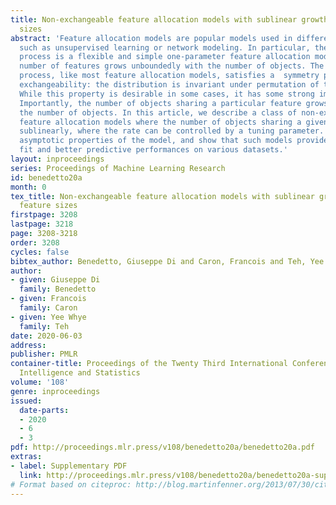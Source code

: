 ```yaml
---
title: Non-exchangeable feature allocation models with sublinear growth of the feature
  sizes
abstract: 'Feature allocation models are popular models used in different applications
  such as unsupervised learning or network modeling. In particular, the Indian buffet
  process is a flexible and simple one-parameter feature allocation model where the
  number of features grows unboundedly with the number of objects. The Indian buffet
  process, like most feature allocation models, satisfies a  symmetry property of
  exchangeability: the distribution is invariant under permutation of the objects.
  While this property is desirable in some cases, it has some strong implications.
  Importantly, the number of objects sharing a particular feature grows linearly with
  the number of objects. In this article, we describe a class of non-exchangeable
  feature allocation models where the number of objects sharing a given feature grows
  sublinearly, where the rate can be controlled by a tuning parameter. We derive the
  asymptotic properties of the model, and show that such models provides a better
  fit and better predictive performances on various datasets.'
layout: inproceedings
series: Proceedings of Machine Learning Research
id: benedetto20a
month: 0
tex_title: Non-exchangeable feature allocation models with sublinear growth of the
  feature sizes
firstpage: 3208
lastpage: 3218
page: 3208-3218
order: 3208
cycles: false
bibtex_author: Benedetto, Giuseppe Di and Caron, Francois and Teh, Yee Whye
author:
- given: Giuseppe Di
  family: Benedetto
- given: Francois
  family: Caron
- given: Yee Whye
  family: Teh
date: 2020-06-03
address: 
publisher: PMLR
container-title: Proceedings of the Twenty Third International Conference on Artificial
  Intelligence and Statistics
volume: '108'
genre: inproceedings
issued:
  date-parts:
  - 2020
  - 6
  - 3
pdf: http://proceedings.mlr.press/v108/benedetto20a/benedetto20a.pdf
extras:
- label: Supplementary PDF
  link: http://proceedings.mlr.press/v108/benedetto20a/benedetto20a-supp.pdf
# Format based on citeproc: http://blog.martinfenner.org/2013/07/30/citeproc-yaml-for-bibliographies/
---
```

